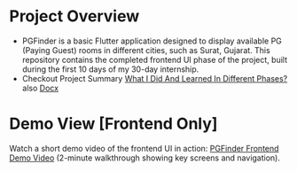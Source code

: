 # Project Overview

- PGFinder is a basic Flutter application designed to display available PG (Paying Guest) rooms in different cities, such as Surat, Gujarat. This repository contains the completed frontend UI phase of the project, built during the first 10 days of my 30-day internship. 
- Checkout Project Summary [What I Did And Learned In Different Phases?](ProjectSummary.md) also [Docx](ProjectSummary.docx)

# Demo View [Frontend Only]
Watch a short demo video of the frontend UI in action: [PGFinder Frontend Demo Video](https://youtu.be/he13FwBhIZE) (2-minute walkthrough showing key screens and navigation).